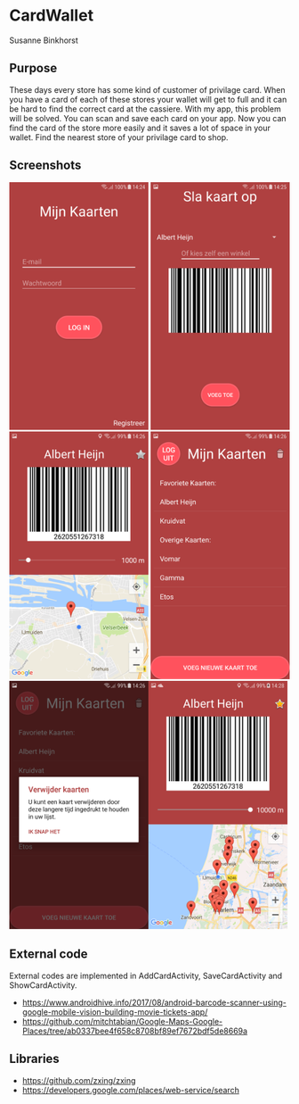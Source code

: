 # CardWallet
Susanne Binkhorst

## Purpose
These days every store has some kind of customer of privilage card. When you have a card of each of these stores your wallet will get to 
full and it can be hard to find the correct card at the cassiere. With my app, this problem will be solved. You can scan and save each 
card on your app. Now you can find the card of the store more easily and it saves a lot of space in your wallet. Find the nearest store of
your privilage card to shop. 

## Screenshots
<img src="doc/Screenshot_1.png" alt="Screenshot" width="250" heigth="450" /> <img src="doc/Screenshot_3.png" alt="Screenshot" width="250" heigth="450" /> <img src="doc/Screenshot_4.png" alt="Screenshot" width="250" heigth="450" />
<img src="doc/Screenshot_5.png" alt="Screenshot" width="250" heigth="450" /><img src="doc/Screenshot_6.png" alt="Screenshot" width="250" heigth="450" /><img src="doc/Screenshot_7.png" alt="Screenshot" width="250" heigth="450" />

## External code
External codes are implemented in AddCardActivity, SaveCardActivity and ShowCardActivity.
* https://www.androidhive.info/2017/08/android-barcode-scanner-using-google-mobile-vision-building-movie-tickets-app/
* https://github.com/mitchtabian/Google-Maps-Google-Places/tree/ab0337bee4f658c8708bf89ef7672bdf5de8669a

## Libraries
* https://github.com/zxing/zxing
* https://developers.google.com/places/web-service/search
